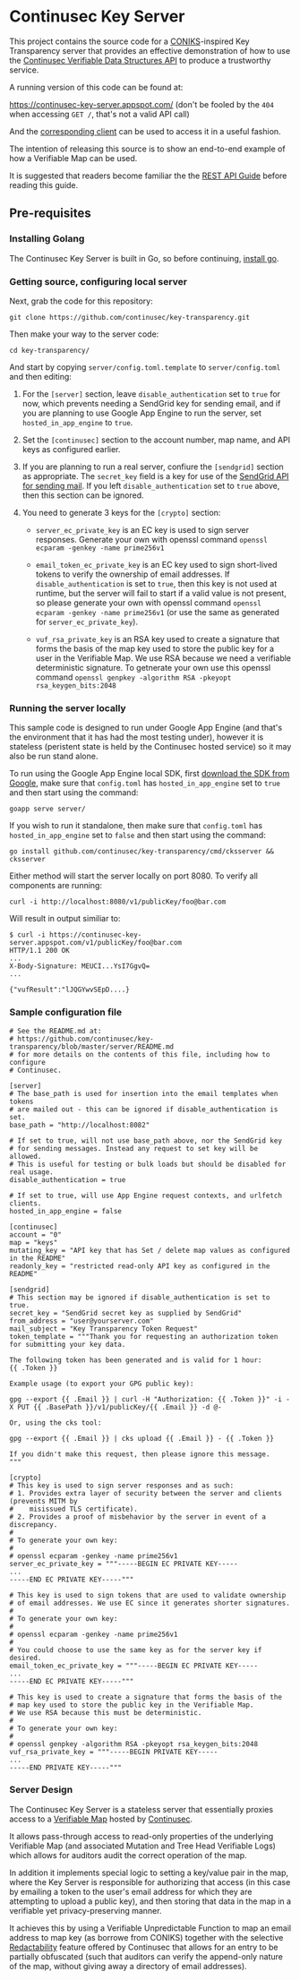 # Continusec Key Server

This project contains the source code for a [CONIKS](https://www.usenix.org/system/files/conference/usenixsecurity15/sec15-paper-melara.pdf)-inspired Key Transparency server that provides an effective demonstration of how to use the [Continusec Verifiable Data Structures API](https://www.continusec.com/product/verifiable-data-structures) to produce a trustworthy service.

A running version of this code can be found at:

<https://continusec-key-server.appspot.com/> (don't be fooled by the `404` when accessing `GET /`, that's not a valid API call)

And the [corresponding client](Client-Guide.md) can be used to access it in a useful fashion.

The intention of releasing this source is to show an end-to-end example of how a Verifiable Map can be used.

It is suggested that readers become familiar the the [REST API Guide](REST-API.md) before reading this guide.

## Pre-requisites


### Installing Golang

The Continusec Key Server is built in Go, so before continuing, [install go](https://golang.org/doc/install).

### Getting source, configuring local server

Next, grab the code for this repository:

    git clone https://github.com/continusec/key-transparency.git
    
Then make your way to the server code:

    cd key-transparency/

And start by copying `server/config.toml.template` to `server/config.toml` and then editing:

1. For the `[server]` section, leave `disable_authentication` set to `true` for now, which prevents needing a SendGrid key for sending email, and if you are planning to use Google App Engine to run the server, set `hosted_in_app_engine` to `true`.

2. Set the `[continusec]` section to the account number, map name, and API keys as configured earlier.

3. If you are planning to run a real server, confiure the `[sendgrid]` section as appropriate. The `secret_key` field is a key for use of the [SendGrid API for sending mail](https://sendgrid.com/free/). If you left `disable_authentication` set to `true` above, then this section can be ignored.

4. You need to generate 3 keys for the `[crypto]` section:
   - `server_ec_private_key` is an EC key is used to sign server responses. Generate your own with openssl command `openssl ecparam -genkey -name prime256v1`

   - `email_token_ec_private_key` is an EC key used to sign short-lived tokens to verify the ownership of email addresses. If `disable_authentication` is set to `true`, then this key is not used at runtime, but the server will fail to start if a valid value is not present, so please generate your own with openssl command `openssl ecparam -genkey -name prime256v1` (or use the same as generated for `server_ec_private_key`).
   
   - `vuf_rsa_private_key` is an RSA key used to create a signature that forms the basis of the map key used to store the public key for a user in the Verifiable Map. We use RSA because we need a verifiable deterministic signature. To getnerate your own use this openssl command `openssl genpkey -algorithm RSA -pkeyopt rsa_keygen_bits:2048`


### Running the server locally

This sample code is designed to run under Google App Engine (and that's the environment that it has had the most testing under), however it is stateless (peristent state is held by the Continusec hosted service) so it may also be run stand alone.

To run using the Google App Engine local SDK, first [download the SDK from Google](https://cloud.google.com/appengine/downloads#Google_App_Engine_SDK_for_Go), make sure that `config.toml` has `hosted_in_app_engine` set to `true` and then start using the command:

    goapp serve server/
    
If you wish to run it standalone, then make sure that `config.toml` has `hosted_in_app_engine` set to `false` and then start using the command:

    go install github.com/continusec/key-transparency/cmd/cksserver && cksserver

Either method will start the server locally on port 8080. To verify all components are running:

    curl -i http://localhost:8080/v1/publicKey/foo@bar.com
    
Will result in output similiar to:

    $ curl -i https://continusec-key-server.appspot.com/v1/publicKey/foo@bar.com
    HTTP/1.1 200 OK
    ...
    X-Body-Signature: MEUCI...YsI7GgvQ=
    ...
    
    {"vufResult":"lJQGYwvSEpD....}

### Sample configuration file
```
# See the README.md at:
# https://github.com/continusec/key-transparency/blob/master/server/README.md
# for more details on the contents of this file, including how to configure
# Continusec.

[server]
# The base_path is used for insertion into the email templates when tokens
# are mailed out - this can be ignored if disable_authentication is set.
base_path = "http://localhost:8082"

# If set to true, will not use base_path above, nor the SendGrid key
# for sending messages. Instead any request to set key will be allowed.
# This is useful for testing or bulk loads but should be disabled for real usage.
disable_authentication = true

# If set to true, will use App Engine request contexts, and urlfetch clients.
hosted_in_app_engine = false

[continusec]
account = "0"
map = "keys"
mutating_key = "API key that has Set / delete map values as configured in the README"
readonly_key = "restricted read-only API key as configured in the README"

[sendgrid]
# This section may be ignored if disable_authentication is set to true.
secret_key = "SendGrid secret key as supplied by SendGrid"
from_address = "user@yourserver.com"
mail_subject = "Key Transparency Token Request"
token_template = """Thank you for requesting an authorization token for submitting your key data.

The following token has been generated and is valid for 1 hour:
{{ .Token }}

Example usage (to export your GPG public key):

gpg --export {{ .Email }} | curl -H "Authorization: {{ .Token }}" -i -X PUT {{ .BasePath }}/v1/publicKey/{{ .Email }} -d @-

Or, using the cks tool:

gpg --export {{ .Email }} | cks upload {{ .Email }} - {{ .Token }}

If you didn't make this request, then please ignore this message.
"""

[crypto]
# This key is used to sign server responses and as such:
# 1. Provides extra layer of security between the server and clients (prevents MITM by
#    misissued TLS certificate).
# 2. Provides a proof of misbehavior by the server in event of a discrepancy.
#
# To generate your own key:
#
# openssl ecparam -genkey -name prime256v1
server_ec_private_key = """-----BEGIN EC PRIVATE KEY-----
...
-----END EC PRIVATE KEY-----"""

# This key is used to sign tokens that are used to validate ownership
# of email addresses. We use EC since it generates shorter signatures.
#
# To generate your own key:
#
# openssl ecparam -genkey -name prime256v1
#
# You could choose to use the same key as for the server key if desired.
email_token_ec_private_key = """-----BEGIN EC PRIVATE KEY-----
...
-----END EC PRIVATE KEY-----"""

# This key is used to create a signature that forms the basis of the
# map key used to store the public key in the Verifiable Map.
# We use RSA because this must be deterministic.
#
# To generate your own key:
#
# openssl genpkey -algorithm RSA -pkeyopt rsa_keygen_bits:2048
vuf_rsa_private_key = """-----BEGIN PRIVATE KEY-----
...
-----END PRIVATE KEY-----"""

```

### Server Design

The Continusec Key Server is a stateless server that essentially proxies access to a [Verifiable Map](https://www.continusec.com/product/verifiable-map) hosted by [Continusec](https://www.continusec.com/).

It allows pass-through access to read-only properties of the underlying Verifiable Map (and associated Mutation and Tree Head Verifiable Logs) which allows for auditors audit the correct operation of the map.

In addition it implements special logic to setting a key/value pair in the map, where the Key Server is responsible for authorizing that access (in this case by emailing a token to the user's email address for which they are attempting to upload a public key), and then storing that data in the map in a verifiable yet privacy-preserving manner.

It achieves this by using a Verifiable Unpredictable Function to map an email address to map key (as borrowe from CONIKS) together with the selective [Redactability](https://www.continusec.com/documentation/redactability) feature offered by Continusec that allows for an entry to be partially obfuscated (such that auditors can verify the append-only nature of the map, without giving away a directory of email addresses).
